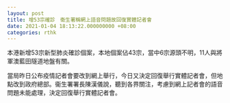```yaml
---
layout: post
title: 增53宗確診　衞生署稱網上語音問題故回復實體記者會
date: 2021-01-04 18:13:22.000000000 +08:00
categories: rthk
---
```


本港新增53宗新型肺炎確診個案，本地個案佔43宗，當中6宗源頭不明，11人與將軍澳藍田隧道地盤有關。

當局昨日公布疫情記者會要改到網上舉行，今日又決定回復舉行實體記者會，但地點改到政府總部。衞生署署長陳漢儀說，聽到各界關注，考慮到網上記者會的語音問題未能處理，決定回復舉行實體記者會。
